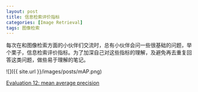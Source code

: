 ```yaml
---
layout: post
title: 信息检索评价指标
categories: [Image Retrieval]
tags: 图像检索
---
```


每次在和图像检索方面的小伙伴们交流时，总有小伙伴会问一些很基础的问题，举个栗子，信息检索评价指标。为了加深自己对这些指标的理解，及避免再去重复回答这类问题，做些易于理解的笔记。

![]({{ site.url }}/images/posts/mAP.png)

[Evaluation 12: mean average precision](https://www.youtube.com/watch?v=pM6DJ0ZZee0)
